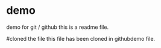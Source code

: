# demo
demo for git / github 
this is a readme file.

#cloned the file 
this file has been cloned in githubdemo file.